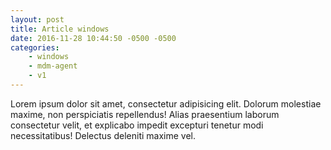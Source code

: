 ```yaml
---
layout: post
title: Article windows
date: 2016-11-28 10:44:50 -0500 -0500
categories: 
    - windows
    - mdm-agent
    - v1
---
```

Lorem ipsum dolor sit amet, consectetur adipisicing elit. Dolorum molestiae maxime, non perspiciatis repellendus! Alias praesentium laborum consectetur velit, et explicabo impedit excepturi tenetur modi necessitatibus! Delectus deleniti maxime vel.
